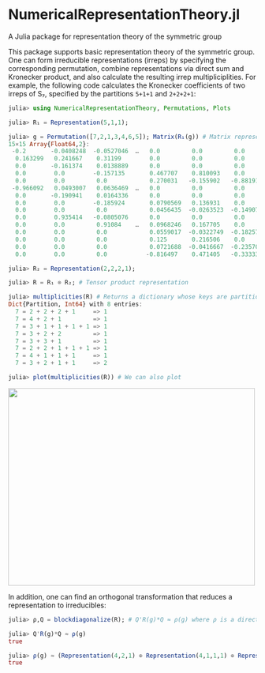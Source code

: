 # NumericalRepresentationTheory.jl
A Julia package for representation theory of the symmetric group




This package supports basic representation theory of the symmetric group. One can form irreducible representations (irreps) by specifying the corresponding permutation, combine representations via direct sum and Kronecker product, and also calculate the resulting irrep multipliciplities. For example, the following code calculates the Kronecker coefficients of two irreps of S₇, specified by the partitions `5+1+1` and `2+2+2+1`:
```julia
julia> using NumericalRepresentationTheory, Permutations, Plots

julia> R₁ = Representation(5,1,1);

julia> g = Permutation([7,2,1,3,4,6,5]); Matrix(R₁(g)) # Matrix representation of a specific permutation
15×15 Array{Float64,2}:
 -0.2       -0.0408248  -0.0527046  …   0.0         0.0         0.0     
  0.163299   0.241667    0.31199        0.0         0.0         0.0     
  0.0       -0.161374    0.0138889      0.0         0.0         0.0     
  0.0        0.0        -0.157135       0.467707    0.810093    0.0     
  0.0        0.0         0.0            0.270031   -0.155902   -0.881917
 -0.966092   0.0493007   0.0636469  …   0.0         0.0         0.0     
  0.0       -0.190941    0.0164336      0.0         0.0         0.0     
  0.0        0.0        -0.185924       0.0790569   0.136931    0.0     
  0.0        0.0         0.0            0.0456435  -0.0263523  -0.149071
  0.0        0.935414   -0.0805076      0.0         0.0         0.0     
  0.0        0.0         0.91084    …   0.0968246   0.167705    0.0     
  0.0        0.0         0.0            0.0559017  -0.0322749  -0.182574
  0.0        0.0         0.0            0.125       0.216506    0.0     
  0.0        0.0         0.0            0.0721688  -0.0416667  -0.235702
  0.0        0.0         0.0           -0.816497    0.471405   -0.333333

julia> R₂ = Representation(2,2,2,1);

julia> R = R₁ ⊗ R₂; # Tensor product representation

julia> multiplicities(R) # Returns a dictionary whose keys are partitions and values are the multiplicities
Dict{Partition, Int64} with 8 entries:
  7 = 2 + 2 + 2 + 1     => 1
  7 = 4 + 2 + 1         => 1
  7 = 3 + 1 + 1 + 1 + 1 => 1
  7 = 3 + 2 + 2         => 1
  7 = 3 + 3 + 1         => 1
  7 = 2 + 2 + 1 + 1 + 1 => 1
  7 = 4 + 1 + 1 + 1     => 1
  7 = 3 + 2 + 1 + 1     => 2

julia> plot(multiplicities(R)) # We can also plot
```
<img src=https://github.com/dlfivefifty/NumericalRepresentationTheory.jl/raw/master/images/mults.png width=500 height=400>

In addition, one can find an orthogonal transformation that reduces a representation to irreducibles:
```julia
julia> ρ,Q = blockdiagonalize(R); # Q'R(g)*Q ≈ ρ(g) where ρ is a direct sum (block diagonal) of irreducibles.

julia> Q'R(g)*Q ≈ ρ(g)
true

julia> ρ(g) ≈ (Representation(4,2,1) ⊕ Representation(4,1,1,1) ⊕ Representation(3,3,1) ⊕ Representation(3,2,2) ⊕ Representation(3,2,1,1) ⊕ Representation(3,2,1,1) ⊕ Representation(3,1,1,1,1) ⊕ Representation(2,2,2,1) ⊕ Representation(2,2,1,1,1))(g)
true
```